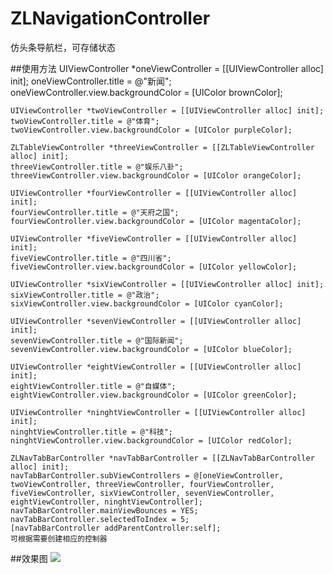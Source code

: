 # ZLNavigationController
仿头条导航栏，可存储状态

##使用方法
    UIViewController *oneViewController = [[UIViewController alloc] init];
    oneViewController.title = @"新闻";
    oneViewController.view.backgroundColor = [UIColor brownColor];
    
    UIViewController *twoViewController = [[UIViewController alloc] init];
    twoViewController.title = @"体育";
    twoViewController.view.backgroundColor = [UIColor purpleColor];
    
    ZLTableViewController *threeViewController = [[ZLTableViewController alloc] init];
    threeViewController.title = @"娱乐八卦";
    threeViewController.view.backgroundColor = [UIColor orangeColor];
    
    UIViewController *fourViewController = [[UIViewController alloc] init];
    fourViewController.title = @"天府之国";
    fourViewController.view.backgroundColor = [UIColor magentaColor];
    
    UIViewController *fiveViewController = [[UIViewController alloc] init];
    fiveViewController.title = @"四川省";
    fiveViewController.view.backgroundColor = [UIColor yellowColor];
    
    UIViewController *sixViewController = [[UIViewController alloc] init];
    sixViewController.title = @"政治";
    sixViewController.view.backgroundColor = [UIColor cyanColor];
    
    UIViewController *sevenViewController = [[UIViewController alloc] init];
    sevenViewController.title = @"国际新闻";
    sevenViewController.view.backgroundColor = [UIColor blueColor];
    
    UIViewController *eightViewController = [[UIViewController alloc] init];
    eightViewController.title = @"自媒体";
    eightViewController.view.backgroundColor = [UIColor greenColor];
    
    UIViewController *ninghtViewController = [[UIViewController alloc] init];
    ninghtViewController.title = @"科技";
    ninghtViewController.view.backgroundColor = [UIColor redColor];
    
    ZLNavTabBarController *navTabBarController = [[ZLNavTabBarController alloc] init];
    navTabBarController.subViewControllers = @[oneViewController, twoViewController, threeViewController, fourViewController, fiveViewController, sixViewController, sevenViewController, eightViewController, ninghtViewController];
    navTabBarController.mainViewBounces = YES;
    navTabBarController.selectedToIndex = 5;
    [navTabBarController addParentController:self];
    可根据需要创建相应的控制器
##效果图
 ![](https://raw.githubusercontent.com/sunnyzl/ZLNavigationController/master/demo.gif)
    
